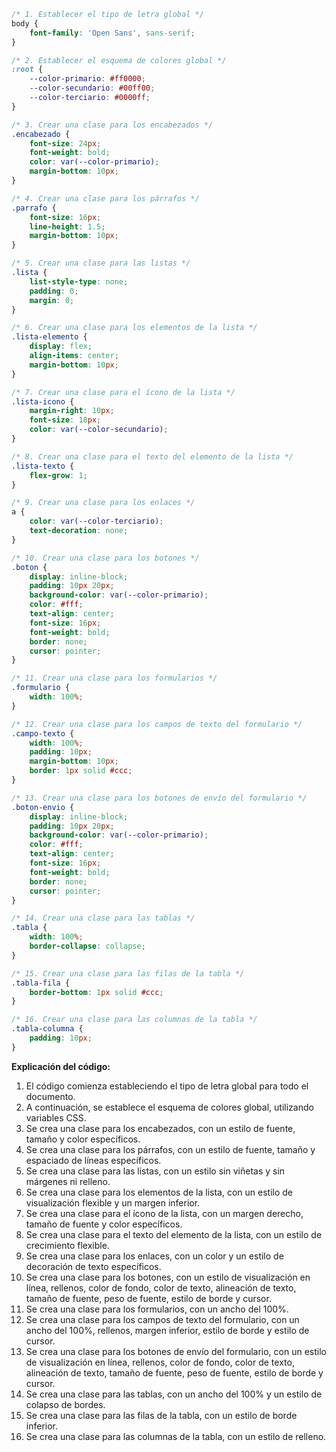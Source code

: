 ```css
/* 1. Establecer el tipo de letra global */
body {
    font-family: 'Open Sans', sans-serif;
}

/* 2. Establecer el esquema de colores global */
:root {
    --color-primario: #ff0000;
    --color-secundario: #00ff00;
    --color-terciario: #0000ff;
}

/* 3. Crear una clase para los encabezados */
.encabezado {
    font-size: 24px;
    font-weight: bold;
    color: var(--color-primario);
    margin-bottom: 10px;
}

/* 4. Crear una clase para los párrafos */
.parrafo {
    font-size: 16px;
    line-height: 1.5;
    margin-bottom: 10px;
}

/* 5. Crear una clase para las listas */
.lista {
    list-style-type: none;
    padding: 0;
    margin: 0;
}

/* 6. Crear una clase para los elementos de la lista */
.lista-elemento {
    display: flex;
    align-items: center;
    margin-bottom: 10px;
}

/* 7. Crear una clase para el ícono de la lista */
.lista-icono {
    margin-right: 10px;
    font-size: 18px;
    color: var(--color-secundario);
}

/* 8. Crear una clase para el texto del elemento de la lista */
.lista-texto {
    flex-grow: 1;
}

/* 9. Crear una clase para los enlaces */
a {
    color: var(--color-terciario);
    text-decoration: none;
}

/* 10. Crear una clase para los botones */
.boton {
    display: inline-block;
    padding: 10px 20px;
    background-color: var(--color-primario);
    color: #fff;
    text-align: center;
    font-size: 16px;
    font-weight: bold;
    border: none;
    cursor: pointer;
}

/* 11. Crear una clase para los formularios */
.formulario {
    width: 100%;
}

/* 12. Crear una clase para los campos de texto del formulario */
.campo-texto {
    width: 100%;
    padding: 10px;
    margin-bottom: 10px;
    border: 1px solid #ccc;
}

/* 13. Crear una clase para los botones de envío del formulario */
.boton-envio {
    display: inline-block;
    padding: 10px 20px;
    background-color: var(--color-primario);
    color: #fff;
    text-align: center;
    font-size: 16px;
    font-weight: bold;
    border: none;
    cursor: pointer;
}

/* 14. Crear una clase para las tablas */
.tabla {
    width: 100%;
    border-collapse: collapse;
}

/* 15. Crear una clase para las filas de la tabla */
.tabla-fila {
    border-bottom: 1px solid #ccc;
}

/* 16. Crear una clase para las columnas de la tabla */
.tabla-columna {
    padding: 10px;
}
```

**Explicación del código:**

1. El código comienza estableciendo el tipo de letra global para todo el documento.
2. A continuación, se establece el esquema de colores global, utilizando variables CSS.
3. Se crea una clase para los encabezados, con un estilo de fuente, tamaño y color específicos.
4. Se crea una clase para los párrafos, con un estilo de fuente, tamaño y espaciado de líneas específicos.
5. Se crea una clase para las listas, con un estilo sin viñetas y sin márgenes ni relleno.
6. Se crea una clase para los elementos de la lista, con un estilo de visualización flexible y un margen inferior.
7. Se crea una clase para el ícono de la lista, con un margen derecho, tamaño de fuente y color específicos.
8. Se crea una clase para el texto del elemento de la lista, con un estilo de crecimiento flexible.
9. Se crea una clase para los enlaces, con un color y un estilo de decoración de texto específicos.
10. Se crea una clase para los botones, con un estilo de visualización en línea, rellenos, color de fondo, color de texto, alineación de texto, tamaño de fuente, peso de fuente, estilo de borde y cursor.
11. Se crea una clase para los formularios, con un ancho del 100%.
12. Se crea una clase para los campos de texto del formulario, con un ancho del 100%, rellenos, margen inferior, estilo de borde y estilo de cursor.
13. Se crea una clase para los botones de envío del formulario, con un estilo de visualización en línea, rellenos, color de fondo, color de texto, alineación de texto, tamaño de fuente, peso de fuente, estilo de borde y cursor.
14. Se crea una clase para las tablas, con un ancho del 100% y un estilo de colapso de bordes.
15. Se crea una clase para las filas de la tabla, con un estilo de borde inferior.
16. Se crea una clase para las columnas de la tabla, con un estilo de relleno.